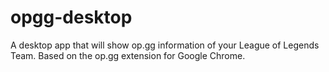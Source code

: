 # opgg-desktop
A desktop app that will show op.gg information of your League of Legends Team. Based on the op.gg extension for Google Chrome.

